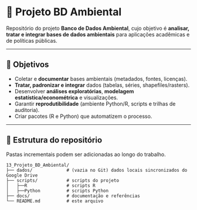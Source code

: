 # 📘 Projeto BD Ambiental

Repositório do projeto **Banco de Dados Ambiental**, cujo objetivo é **analisar, tratar e integrar bases de dados ambientais** para aplicações acadêmicas e de políticas públicas.

---

## 📌 Objetivos

* Coletar e **documentar** bases ambientais (metadados, fontes, licenças).
* **Tratar, padronizar e integrar** dados (tabelas, séries, shapefiles/rasters).
* Desenvolver **análises exploratórias**, **modelagem estatística/econométrica** e visualizações.
* Garantir **reprodutibilidade** (ambiente Python/R, scripts e trilhas de auditoria).
* Criar pacotes (R e Python) que automatizem o processo.

---

## 📂 Estrutura do repositório

Pastas incrementais podem ser adicionadas ao longo do trabalho.

```
13_Projeto_BD_Ambiental/
├── dados/             # (vazia no Git) dados locais sincronizados do Google Drive
├── scripts/           # scripts do projeto
│   ├──R               # scripts R
│   ├──Python          # scripts Python
├── docs/              # documentação e referências
└── README.md          # este arquivo
```
